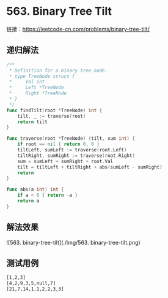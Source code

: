 # 563. Binary Tree Tilt

链接：https://leetcode-cn.com/problems/binary-tree-tilt/

## 递归解法

```go
/**
 * Definition for a binary tree node.
 * type TreeNode struct {
 *     Val int
 *     Left *TreeNode
 *     Right *TreeNode
 * }
 */
func findTilt(root *TreeNode) int {
    tilt, _ := traverse(root)
    return tilt
}

func traverse(root *TreeNode) (tilt, sum int) {
    if root == nil { return 0, 0 }
    tiltLeft, sumLeft := traverse(root.Left)
    tiltRight, sumRight := traverse(root.Right)
    sum = sumLeft + sumRight + root.Val
    tilt = tiltLeft + tiltRight + abs(sumLeft - sumRight)
    return
}

func abs(a int) int {
    if a < 0 { return -a }
    return a
}
```

## 解法效果

![563. binary-tree-tilt](./img/563. binary-tree-tilt.png)

## 测试用例

```txt
[1,2,3]
[4,2,9,3,5,null,7]
[21,7,14,1,1,2,2,3,3]
```

